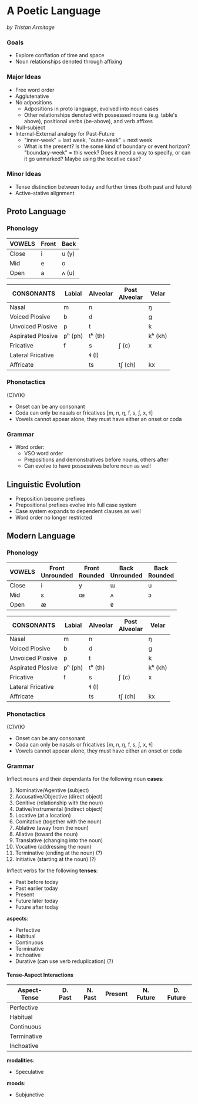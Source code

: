 # A Poetic Language

_by Tristan Armitage_

### Goals

- Explore conflation of time and space
- Noun relationships denoted through affixing

### Major Ideas

- Free word order 
- Agglutenative
- No adpositions
    - Adpositions in proto language, evolved into noun cases
    - Other relationships denoted with possessed nouns (e.g. table's above), positional verbs (be-above), and verb affixes
- Null-subject
- Internal-External analogy for Past-Future
    - "inner-week" = last week, "outer-week" = next week
    - What is the present?  Is the some kind of boundary or event horizon?  "boundary-week" = this week?  Does it need a way to specify, or can it go unmarked?  Maybe using the locative case?

### Minor Ideas

- Tense distinction between today and further times (both past and future)
- Active-stative alignment

## Proto Language

### Phonology

| VOWELS | Front | Back  |
|--------|-------|-------|
| Close  | i     | u (y) |
| Mid    | e     | o     |
| Open   | a     | ʌ (u) |

| CONSONANTS        | Labial  | Alveolar | Post<br>Alveolar | Velar   |
|-------------------|---------|----------|------------------|---------|
| Nasal             | m       | n        |                  | ŋ       |
| Voiced Plosive    | b       | d        |                  | ɡ       |
| Unvoiced Plosive  | p       | t        |                  | k       |
| Aspirated Plosive | pʰ (ph) | tʰ (th)  |                  | kʰ (kh) |
| Fricative         | f       | s        | ʃ (c)            | x       |
| Lateral Fricative |         | ɬ (l)    |                  |         |
| Affricate         |         | ts       | tʃ (ch)          | kx      |

### Phonotactics

(C)V(K)

- Onset can be any consonant
- Coda can only be nasals or fricatives [m, n, ŋ, f, s, ʃ, x, ɬ]
- Vowels cannot appear alone, they must have either an onset or coda

### Grammar

- Word order:
    - VSO word order
    - Prepositions and demonstratives before nouns, others after
    - Can evolve to have possessives before noun as well

## Linguistic Evolution

- Preposition become prefixes
- Prepositional prefixes evolve into full case system
- Case system expands to dependent clauses as well
- Word order no longer restricted

## Modern Lanɡuaɡe

### Phonology

| VOWELS | Front<br>Unrounded | Front<br>Rounded | Back<br>Unrounded | Back<br>Rounded  |
|--------|--------------------|------------------|-------------------|------------------|
| Close  | i                  | y                | ɯ                 | u                |
| Mid    | ɛ                  | œ                | ʌ                 | ɔ                |
| Open   | æ                  |                  | ɐ                 |                  |

| CONSONANTS        | Labial  | Alveolar | Post<br>Alveolar | Velar   |
|-------------------|---------|----------|------------------|---------|
| Nasal             | m       | n        |                  | ŋ       |
| Voiced Plosive    | b       | d        |                  | ɡ       |
| Unvoiced Plosive  | p       | t        |                  | k       |
| Aspirated Plosive | pʰ (ph) | tʰ (th)  |                  | kʰ (kh) |
| Fricative         | f       | s        | ʃ (c)            | x       |
| Lateral Fricative |         | ɬ (l)    |                  |         |
| Affricate         |         | ts       | tʃ (ch)          | kx      |

### Phonotactics

(C)V(K)

- Onset can be any consonant
- Coda can only be nasals or fricatives [m, n, ŋ, f, s, ʃ, x, ɬ]
- Vowels cannot appear alone, they must have either an onset or coda

### Grammar

Inflect nouns and their dependants for the following noun **cases**:

1. Nominative/Agentive (subject)
2. Accusative/Objective (direct object)
3. Genitive (relationship with the noun)
4. Dative/Instrumental (indirect object)
5. Locative (at a location)
6. Comitative (together with the noun)
7. Ablative (away from the noun)
8. Allative (toward the noun)
9. Translative (changing into the noun)
10. Vocative (addressing the noun)
11. Terminative (ending at the noun) (?)
12. Initiative (starting at the noun) (?)

Inflect verbs for the following **tenses**:

- Past before today
- Past earlier today
- Present
- Future later today
- Future after today

**aspects**:

- Perfective
- Habitual
- Continuous
- Terminative
- Inchoative
- Durative (can use verb reduplication) (?)

#### Tense-Aspect Interactions

| Aspect-Tense | D. Past | N. Past | Present | N. Future | D. Future |
|--------------|---------|---------|---------|-----------|-----------|
| Perfective   |         |         |         |           |           |
| Habitual     |         |         |         |           |           |
| Continuous   |         |         |         |           |           |
| Terminative  |         |         |         |           |           |
| Inchoative   |         |         |         |           |           |

**modalities**:

- Speculative

**moods**:

- Subjunctive
